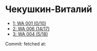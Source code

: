 # Чекушкин-Виталий
- [1: WA 001 (0/10)](1.md)
- [2: WA 006 (14/17)](2.md)
- [3: WA 004 (5/18)](3.md)

Commit: 
 fetched at: 
